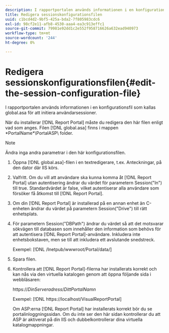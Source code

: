 ```yaml
---
description: I rapportportalen används informationen i en konfigurationsfil som kallas global.asa för att initiera användarsessioner.
title: Redigera sessionskonfigurationsfilen
uuid: c1bcd4d2-9bf5-425a-bda2-7f805983cdc6
exl-id: 98cf2e11-afb8-4530-aaa4-ea3c913effc1
source-git-commit: 79981e92dd1c2e552f958716626a632ead940973
workflow-type: tm+mt
source-wordcount: '244'
ht-degree: 0%

---
```


# Redigera sessionskonfigurationsfilen{#edit-the-session-configuration-file}

I rapportportalen används informationen i en konfigurationsfil som kallas global.asa för att initiera användarsessioner.

När du installerar [!DNL Report Portal] måste du redigera den här filen enligt vad som anges. Filen [!DNL global.asa] finns i mappen \*PortalName*\PortalASP\ folder.

>[!NOTE]
>
>Ändra inga andra parametrar i den här konfigurationsfilen.

1. Öppna [!DNL global.asa]-filen i en textredigerare, t.ex. Anteckningar, på den dator där IIS körs.
1. Valfritt. Om du vill att användare ska kunna komma åt [!DNL Report Portal] utan autentisering ändrar du värdet för parametern Session(&quot;In&quot;) till true. Standardvärdet är false, vilket autentiserar alla användare som försöker få åtkomst till [!DNL Report Portal].
1. Om din [!DNL Report Portal] är installerad på en annan enhet än C-enheten ändrar du värdet på parametern Session(&quot;Drive&quot;) till rätt enhetsplats.
1. För parametern Session(&quot;DBPath&quot;) ändrar du värdet så att det motsvarar sökvägen till databasen som innehåller den information som behövs för att autentisera [!DNL Report Portal]-användare. Inkludera inte enhetsbokstaven, men se till att inkludera ett avslutande snedstreck.

   Exempel: [!DNL /Inetpub/wwwroot/Portal/data/]

1. Spara filen.
1. Kontrollera att [!DNL Report Portal]-filerna har installerats korrekt och kan nås via den virtuella katalogen genom att öppna följande sida i webbläsaren:

   https://*DinServeradress*/*DittPortalNamn*

   Exempel: [!DNL https://localhost/VisualReportPortal]

   Om ASP:erna [!DNL Report Portal] har installerats korrekt bör du se portalinloggningssidan. Om du inte ser den här sidan kontrollerar du att ASP är aktiverat på din IIS och dubbelkontrollerar dina virtuella katalogmappningar.
